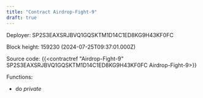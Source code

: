 ```yaml
---
title: "Contract Airdrop-Fight-9"
draft: true
---
```

Deployer: SP2S3EAXSRJBVQ1GQSKTM1D14C1ED8KG9H43KF0FC


 



Block height: 159230 (2024-07-25T09:37:01.000Z)

Source code: {{<contractref "Airdrop-Fight-9" SP2S3EAXSRJBVQ1GQSKTM1D14C1ED8KG9H43KF0FC Airdrop-Fight-9>}}

Functions:

* do _private_
